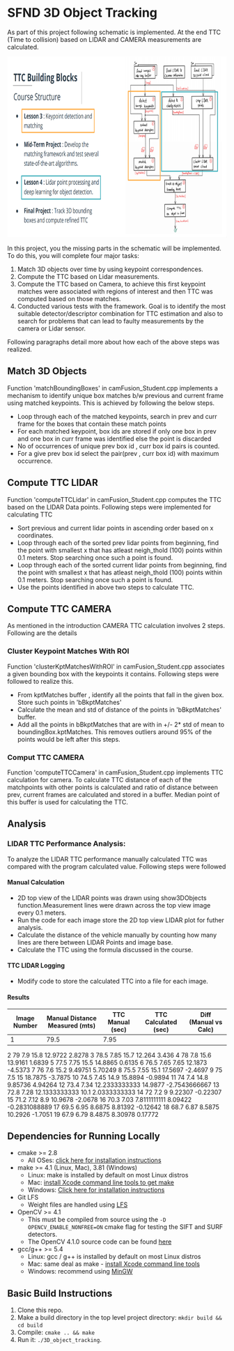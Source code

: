 # SFND 3D Object Tracking
As part of this project following schematic is implemented. At the end TTC (Time to collision) based on LIDAR and CAMERA measurements are calculated.

<img src="images/course_code_structure.png" width="779" height="414" />

In this project, you the missing parts in the schematic will be implemented. To do this, you will complete four major tasks: 
1. Match 3D objects over time by using keypoint correspondences. 
2. Compute the TTC based on Lidar measurements. 
3. Compute the TTC based on Camera, to achieve this first keypoint matches were associated with regions of interest and then TTC was computed based on those matches. 
4. Conducted various tests with the framework. Goal is to identify the most suitable detector/descriptor combination for TTC estimation and also to search for problems that can lead to faulty measurements by the camera or Lidar sensor. 

Following paragraphs detail more about how each of the above steps was realized. 

## Match 3D Objects
Function 'matchBoundingBoxes' in camFusion_Student.cpp implements a mechanism to identify unique box matches b/w previous and current frame using matched keypoints. This is achieved by following the below steps.
 - Loop through each of the matched keypoints, search in prev and curr frame for the boxes that contain these match points
 - For each matched keypoint, box ids are stored if only one box in prev and one box in curr frame was identified else the point is discarded
 - No of occurrences of unique prev box id , curr box id pairs is counted.
 - For a give prev box id select the pair(prev , curr box id) with maximum occurrence.

## Compute TTC LIDAR
Function 'computeTTCLidar' in camFusion_Student.cpp computes the TTC based on the LIDAR Data points. Following steps were implemented for calculating TTC
 - Sort previous and current lidar points in ascending order based on x coordinates.
 - Loop through each of the sorted prev lidar points from beginning, find the point with smallest x that has atleast
   neigh_thold (100) points within 0.1 meters. Stop searching once such a point is found.
 - Loop through each of the sorted current lidar points from beginning, find the point with smallest x that has atleast
   neigh_thold (100) points within 0.1 meters. Stop searching once such a point is found.
 - Use the points identified in above two steps to calculate TTC.

## Compute TTC CAMERA 
As mentioned in the introduction CAMERA TTC calculation involves 2 steps. Following are the details 

### Cluster Keypoint Matches With ROI
Function 'clusterKptMatchesWithROI' in camFusion_Student.cpp associates a given bounding box with the keypoints it contains. Following steps were followed to realize this.
- From kptMatches buffer , identify all the points that fall in the given box. Store such points in 'bBkptMatches'
- Calculate the mean and std of distance of the points in 'bBkptMatches' buffer.
- Add all the points in bBkptMatches that are with in +/- 2* std of mean to boundingBox.kptMatches. This removes outliers around 95% of the points would be left after this steps.

### Comput TTC CAMERA
Function 'computeTTCCamera' in camFusion_Student.cpp implements TTC calculation for camera. To calculate TTC distance of each of the matchpoints with other points is calculated and ratio of distance between prev, current frames are calculated and stored in a buffer. Median point of this buffer is used for calculating the TTC. 

## Analysis

### LIDAR TTC Performance Analysis:
To analyze the LIDAR TTC performance manually calculated TTC was compared with the program calculated value. Following steps were followed
#### Manual Calculation
- 2D top view of the LIDAR points was drawn using show3DObjects function.Measurement lines were drawn across the top view image every 0.1 meters. 
- Run the code for each image store the 2D top view LIDAR plot for futher analysis. 
- Calculate the distance of the vehicle manually by counting how many lines are there between LIDAR Points and image base.
- Calculate the TTC using the formula discussed in the course.

#### TTC LIDAR Logging
- Modify code to store the calculated TTC into a file for each image. 

#### Results 
|Image Number	|	Manual Distance Measured (mts) |	TTC Manual (sec) |	TTC Calculated (sec) |	Diff (Manual vs Calc) |
|-------------|--------------------------------|------------------|----------------------|-----------------------|
|1	|79.5	|7.95|  |  |			
2	79	7.9	15.8	12.9722	2.8278
3	78.5	7.85	15.7	12.264	3.436
4	78	7.8	15.6	13.9161	1.6839
5	77.5	7.75	15.5	14.8865	0.6135
6	76.5	7.65	7.65	12.1873	-4.5373
7	76	7.6	15.2	9.49751	5.70249
8	75.5	7.55	15.1	17.5697	-2.4697
9	75	7.5	15	18.7875	-3.7875
10	74.5	7.45	14.9	15.8894	-0.9894
11	74	7.4	14.8	9.85736	4.94264
12	73.4	7.34	12.2333333333	14.9877	-2.7543666667
13	72.8	7.28	12.1333333333	10.1	2.0333333333
14	72	7.2	9	9.22307	-0.22307
15	71.2	7.12	8.9	10.9678	-2.0678
16	70.3	7.03	7.8111111111	8.09422	-0.2831088889
17	69.5	6.95	8.6875	8.81392	-0.12642
18	68.7	6.87	8.5875	10.2926	-1.7051
19	67.9	6.79	8.4875	8.30978	0.17772


## Dependencies for Running Locally
* cmake >= 2.8
  * All OSes: [click here for installation instructions](https://cmake.org/install/)
* make >= 4.1 (Linux, Mac), 3.81 (Windows)
  * Linux: make is installed by default on most Linux distros
  * Mac: [install Xcode command line tools to get make](https://developer.apple.com/xcode/features/)
  * Windows: [Click here for installation instructions](http://gnuwin32.sourceforge.net/packages/make.htm)
* Git LFS
  * Weight files are handled using [LFS](https://git-lfs.github.com/)
* OpenCV >= 4.1
  * This must be compiled from source using the `-D OPENCV_ENABLE_NONFREE=ON` cmake flag for testing the SIFT and SURF detectors.
  * The OpenCV 4.1.0 source code can be found [here](https://github.com/opencv/opencv/tree/4.1.0)
* gcc/g++ >= 5.4
  * Linux: gcc / g++ is installed by default on most Linux distros
  * Mac: same deal as make - [install Xcode command line tools](https://developer.apple.com/xcode/features/)
  * Windows: recommend using [MinGW](http://www.mingw.org/)

## Basic Build Instructions

1. Clone this repo.
2. Make a build directory in the top level project directory: `mkdir build && cd build`
3. Compile: `cmake .. && make`
4. Run it: `./3D_object_tracking`.
